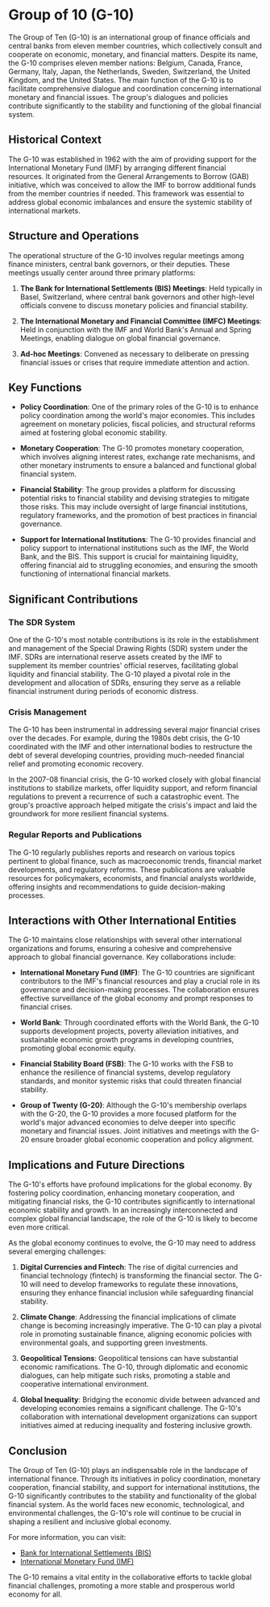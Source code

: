# Group of 10 (G-10)

The Group of Ten (G-10) is an international group of finance officials and central banks from eleven member countries, which collectively consult and cooperate on economic, monetary, and financial matters. Despite its name, the G-10 comprises eleven member nations: Belgium, Canada, France, Germany, Italy, Japan, the Netherlands, Sweden, Switzerland, the United Kingdom, and the United States. The main function of the G-10 is to facilitate comprehensive dialogue and coordination concerning international monetary and financial issues. The group's dialogues and policies contribute significantly to the stability and functioning of the global financial system.

## Historical Context

The G-10 was established in 1962 with the aim of providing support for the International Monetary Fund (IMF) by arranging different financial resources. It originated from the General Arrangements to Borrow (GAB) initiative, which was conceived to allow the IMF to borrow additional funds from the member countries if needed. This framework was essential to address global economic imbalances and ensure the systemic stability of international markets.

## Structure and Operations

The operational structure of the G-10 involves regular meetings among finance ministers, central bank governors, or their deputies. These meetings usually center around three primary platforms:

1. **The Bank for International Settlements (BIS) Meetings**: Held typically in Basel, Switzerland, where central bank governors and other high-level officials convene to discuss monetary policies and financial stability.

2. **The International Monetary and Financial Committee (IMFC) Meetings**: Held in conjunction with the IMF and World Bank's Annual and Spring Meetings, enabling dialogue on global financial governance.

3. **Ad-hoc Meetings**: Convened as necessary to deliberate on pressing financial issues or crises that require immediate attention and action.

## Key Functions

- **Policy Coordination**: One of the primary roles of the G-10 is to enhance policy coordination among the world's major economies. This includes agreement on monetary policies, fiscal policies, and structural reforms aimed at fostering global economic stability.

- **Monetary Cooperation**: The G-10 promotes monetary cooperation, which involves aligning interest rates, exchange rate mechanisms, and other monetary instruments to ensure a balanced and functional global financial system.

- **Financial Stability**: The group provides a platform for discussing potential risks to financial stability and devising strategies to mitigate those risks. This may include oversight of large financial institutions, regulatory frameworks, and the promotion of best practices in financial governance.

- **Support for International Institutions**: The G-10 provides financial and policy support to international institutions such as the IMF, the World Bank, and the BIS. This support is crucial for maintaining liquidity, offering financial aid to struggling economies, and ensuring the smooth functioning of international financial markets.

## Significant Contributions

### The SDR System

One of the G-10's most notable contributions is its role in the establishment and management of the Special Drawing Rights (SDR) system under the IMF. SDRs are international reserve assets created by the IMF to supplement its member countries' official reserves, facilitating global liquidity and financial stability. The G-10 played a pivotal role in the development and allocation of SDRs, ensuring they serve as a reliable financial instrument during periods of economic distress.

### Crisis Management

The G-10 has been instrumental in addressing several major financial crises over the decades. For example, during the 1980s debt crisis, the G-10 coordinated with the IMF and other international bodies to restructure the debt of several developing countries, providing much-needed financial relief and promoting economic recovery.

In the 2007-08 financial crisis, the G-10 worked closely with global financial institutions to stabilize markets, offer liquidity support, and reform financial regulations to prevent a recurrence of such a catastrophic event. The group's proactive approach helped mitigate the crisis's impact and laid the groundwork for more resilient financial systems.

### Regular Reports and Publications

The G-10 regularly publishes reports and research on various topics pertinent to global finance, such as macroeconomic trends, financial market developments, and regulatory reforms. These publications are valuable resources for policymakers, economists, and financial analysts worldwide, offering insights and recommendations to guide decision-making processes.

## Interactions with Other International Entities

The G-10 maintains close relationships with several other international organizations and forums, ensuring a cohesive and comprehensive approach to global financial governance. Key collaborations include:

- **International Monetary Fund (IMF)**: The G-10 countries are significant contributors to the IMF's financial resources and play a crucial role in its governance and decision-making processes. The collaboration ensures effective surveillance of the global economy and prompt responses to financial crises.

- **World Bank**: Through coordinated efforts with the World Bank, the G-10 supports development projects, poverty alleviation initiatives, and sustainable economic growth programs in developing countries, promoting global economic equity.

- **Financial Stability Board (FSB)**: The G-10 works with the FSB to enhance the resilience of financial systems, develop regulatory standards, and monitor systemic risks that could threaten financial stability.

- **Group of Twenty (G-20)**: Although the G-10's membership overlaps with the G-20, the G-10 provides a more focused platform for the world's major advanced economies to delve deeper into specific monetary and financial issues. Joint initiatives and meetings with the G-20 ensure broader global economic cooperation and policy alignment.

## Implications and Future Directions

The G-10's efforts have profound implications for the global economy. By fostering policy coordination, enhancing monetary cooperation, and mitigating financial risks, the G-10 contributes significantly to international economic stability and growth. In an increasingly interconnected and complex global financial landscape, the role of the G-10 is likely to become even more critical.

As the global economy continues to evolve, the G-10 may need to address several emerging challenges:

1. **Digital Currencies and Fintech**: The rise of digital currencies and financial technology (fintech) is transforming the financial sector. The G-10 will need to develop frameworks to regulate these innovations, ensuring they enhance financial inclusion while safeguarding financial stability.

2. **Climate Change**: Addressing the financial implications of climate change is becoming increasingly imperative. The G-10 can play a pivotal role in promoting sustainable finance, aligning economic policies with environmental goals, and supporting green investments.

3. **Geopolitical Tensions**: Geopolitical tensions can have substantial economic ramifications. The G-10, through diplomatic and economic dialogues, can help mitigate such risks, promoting a stable and cooperative international environment.

4. **Global Inequality**: Bridging the economic divide between advanced and developing economies remains a significant challenge. The G-10's collaboration with international development organizations can support initiatives aimed at reducing inequality and fostering inclusive growth.

## Conclusion

The Group of Ten (G-10) plays an indispensable role in the landscape of international finance. Through its initiatives in policy coordination, monetary cooperation, financial stability, and support for international institutions, the G-10 significantly contributes to the stability and functionality of the global financial system. As the world faces new economic, technological, and environmental challenges, the G-10's role will continue to be crucial in shaping a resilient and inclusive global economy.

For more information, you can visit:
- [Bank for International Settlements (BIS)](https://www.bis.org)
- [International Monetary Fund (IMF)](https://www.imf.org)

The G-10 remains a vital entity in the collaborative efforts to tackle global financial challenges, promoting a more stable and prosperous world economy for all.